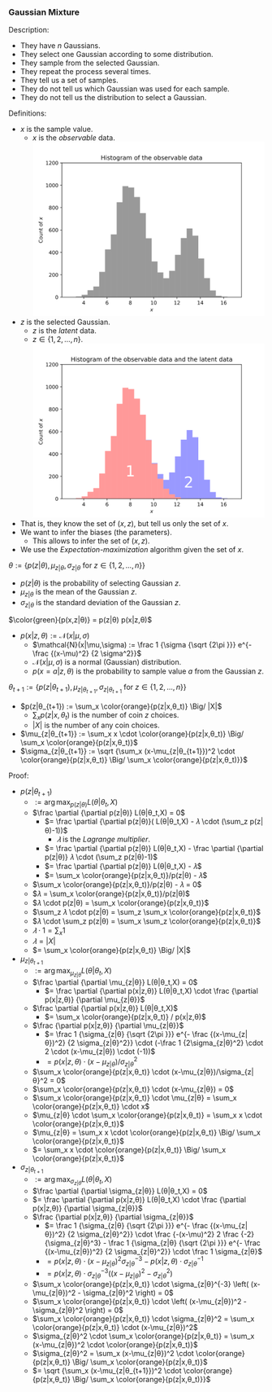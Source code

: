 ### Gaussian Mixture

Description:
- They have $n$ Gaussians.
- They select one Gaussian according to some distribution.
- They sample from the selected Gaussian.
- They repeat the process several times.
- They tell us a set of samples.
- They do not tell us which Gaussian was used for each sample.
- They do not tell us the distribution to select a Gaussian.

Definitions:
- $x$ is the sample value.
  - $x$ is the _observable_ data.
    ![Histogram of the observable data](.Gaussian%20Mixture.md/Histogram%20of%20the%20observable%20data.svg)
- $z$ is the selected Gaussian.
  - $z$ is the _latent_ data.
  - $z \in \{ 1, 2, ..., n \}$.
    ![Histogram of the observable data and the latent data](.Gaussian%20Mixture.md/Histogram%20of%20the%20observable%20data%20and%20the%20latent%20data.svg)
- That is, they know the set of $(x,z)$, but tell us only the set of $x$.
- We want to infer the biases (the parameters).
  - This allows to infer the set of $(x,z)$.
- We use the _Expectation-maximization_ algorithm given the set of $x$.

$θ := \{ p(z|θ), \mu_{z|θ}, \sigma_{z|θ} \text{ for } z \in \{1, 2, ..., n \} \}$
- $p(z|θ)$ is the probability of selecting Gaussian $z$.
- $\mu_{z|θ}$ is the mean of the Gaussian $z$.
- $\sigma_{z|θ}$ is the standard deviation of the Gaussian $z$.

$\color{green}{p(x,z|θ)} = p(z|θ) p(x|z,θ)$
- $p(x|z,θ) := \mathcal{N}(x|\mu,\sigma)$
  - $\mathcal{N}(x|\mu,\sigma) := \frac 1 {\sigma {\sqrt {2\pi }}} e^{- \frac {(x-\mu)^2} {2 \sigma^2}}$
  - $\mathcal{N}(x|\mu,\sigma)$ is a normal (Gaussian) distribution.
  - $p(x=a|z,θ)$ is the probability to sample value $a$ from the Gaussian $z$.

$θ_{t+1} := \{ p(z|θ_{t+1}), \mu_{z|θ_{t+1}}, \sigma_{z|θ_{t+1}} \text{ for } z \in \{1, 2, ..., n \} \}$
- $p(z|θ_{t+1}) := \sum_x \color{orange}{p(z|x,θ_t)} \Big/ |X|$
  - $\sum_x p(z|x,θ_t)$ is the number of coin $z$ choices.
  - $|X|$ is the number of any coin choices.
- $\mu_{z|θ_{t+1}} := \sum_x x \cdot \color{orange}{p(z|x,θ_t)} \Big/ \sum_x \color{orange}{p(z|x,θ_t)}$
- $\sigma_{z|θ_{t+1}} := \sqrt {\sum_x (x-\mu_{z|θ_{t+1}})^2 \cdot \color{orange}{p(z|x,θ_t)} \Big/ \sum_x \color{orange}{p(z|x,θ_t)}}$

Proof:
- $p(z|θ_{t+1})$
  - $:= \arg\max_{p(z|θ)} L(θ|θ_t,X)$
  - $\frac \partial {\partial p(z|θ)} L(θ|θ_t,X) = 0$
    - $= \frac \partial {\partial p(z|θ)}( L(θ|θ_t,X) - 𝜆 \cdot (\sum_z p(z|θ)-1))$
      - $𝜆$ is the _Lagrange multiplier_.
    - $= \frac \partial {\partial p(z|θ)} L(θ|θ_t,X) - \frac \partial {\partial p(z|θ)} 𝜆 \cdot (\sum_z p(z|θ)-1)$
    - $= \frac \partial {\partial p(z|θ)} L(θ|θ_t,X) - 𝜆$
    - $= \sum_x \color{orange}{p(z|x,θ_t)}/p(z|θ) - 𝜆$
  - $\sum_x \color{orange}{p(z|x,θ_t)}/p(z|θ) - 𝜆 = 0$
  - $𝜆 = \sum_x \color{orange}{p(z|x,θ_t)}/p(z|θ)$
  - $𝜆 \cdot p(z|θ) = \sum_x \color{orange}{p(z|x,θ_t)}$
  - $\sum_z 𝜆 \cdot p(z|θ) = \sum_z \sum_x \color{orange}{p(z|x,θ_t)}$
  - $𝜆 \cdot \sum_z p(z|θ) = \sum_x \sum_z \color{orange}{p(z|x,θ_t)}$
  - $𝜆 \cdot 1 = \sum_x 1$
  - $𝜆 = |X|$
  - $= \sum_x \color{orange}{p(z|x,θ_t)} \Big/ |X|$
- $\mu_{z|θ_{t+1}}$
  - $:= \arg\max_{\mu_{z|θ}} L(θ|θ_t,X)$
  - $\frac \partial {\partial \mu_{z|θ}} L(θ|θ_t,X) = 0$
    - $= \frac \partial {\partial p(x|z,θ)} L(θ|θ_t,X) \cdot \frac {\partial p(x|z,θ)} {\partial \mu_{z|θ}}$
  - $\frac \partial {\partial p(x|z,θ)} L(θ|θ_t,X)$
    - $= \sum_x \color{orange}{p(z|x,θ_t)} / p(x|z,θ)$
  - $\frac {\partial p(x|z,θ)} {\partial \mu_{z|θ}}$
    - $= \frac 1 {\sigma_{z|θ} {\sqrt {2\pi }}} e^{- \frac {(x-\mu_{z|θ})^2} {2 \sigma_{z|θ}^2}} \cdot (-\frac 1 {2\sigma_{z|θ}^2} \cdot 2 \cdot (x-\mu_{z|θ}) \cdot (-1))$
    - $= p(x|z,θ) \cdot (x-\mu_{z|θ})/\sigma_{z|θ}^2$
  - $\sum_x \color{orange}{p(z|x,θ_t)} \cdot (x-\mu_{z|θ})/\sigma_{z|θ}^2 = 0$
  - $\sum_x \color{orange}{p(z|x,θ_t)} \cdot (x-\mu_{z|θ}) = 0$
  - $\sum_x \color{orange}{p(z|x,θ_t)} \cdot \mu_{z|θ} = \sum_x \color{orange}{p(z|x,θ_t)} \cdot x$
  - $\mu_{z|θ} \cdot \sum_x \color{orange}{p(z|x,θ_t)} = \sum_x x \cdot \color{orange}{p(z|x,θ_t)}$
  - $\mu_{z|θ} = \sum_x x \cdot \color{orange}{p(z|x,θ_t)} \Big/ \sum_x \color{orange}{p(z|x,θ_t)}$
  - $= \sum_x x \cdot \color{orange}{p(z|x,θ_t)} \Big/ \sum_x \color{orange}{p(z|x,θ_t)}$
- $\sigma_{z|θ_{t+1}}$
  - $:= \arg\max_{\sigma_{z|θ}} L(θ|θ_t,X)$
  - $\frac \partial {\partial \sigma_{z|θ}} L(θ|θ_t,X) = 0$
  - $= \frac \partial {\partial p(x|z,θ)} L(θ|θ_t,X) \cdot \frac {\partial p(x|z,θ)} {\partial \sigma_{z|θ}}$
  - $\frac {\partial p(x|z,θ)} {\partial \sigma_{z|θ}}$
    - $= \frac 1 {\sigma_{z|θ} {\sqrt {2\pi }}} e^{- \frac {(x-\mu_{z|θ})^2} {2 \sigma_{z|θ}^2}} \cdot \frac {-(x-\mu)^2} 2 \frac {-2} {\sigma_{z|θ}^3} - \frac 1 {\sigma_{z|θ} {\sqrt {2\pi }}} e^{- \frac {(x-\mu_{z|θ})^2} {2 \sigma_{z|θ}^2}} \cdot \frac 1 \sigma_{z|θ}$
    - $= p(x|z,θ) \cdot (x-\mu_{z|θ})^2\sigma_{z|θ}^{-3} - p(x|z,θ) \cdot \sigma_{z|θ}^{-1}$
    - $= p(x|z,θ) \cdot \sigma_{z|θ}^{-3} \left( (x-\mu_{z|θ})^2 - \sigma_{z|θ}^2 \right)$
  - $\sum_x \color{orange}{p(z|x,θ_t)} \cdot \sigma_{z|θ}^{-3} \left( (x-\mu_{z|θ})^2 - \sigma_{z|θ}^2 \right) = 0$
  - $\sum_x \color{orange}{p(z|x,θ_t)} \cdot \left( (x-\mu_{z|θ})^2 - \sigma_{z|θ}^2 \right) = 0$
  - $\sum_x \color{orange}{p(z|x,θ_t)} \cdot \sigma_{z|θ}^2 = \sum_x \color{orange}{p(z|x,θ_t)} \cdot (x-\mu_{z|θ})^2$
  - $\sigma_{z|θ}^2 \cdot \sum_x \color{orange}{p(z|x,θ_t)} = \sum_x (x-\mu_{z|θ})^2 \cdot \color{orange}{p(z|x,θ_t)}$
  - $\sigma_{z|θ}^2 = \sum_x (x-\mu_{z|θ})^2 \cdot \color{orange}{p(z|x,θ_t)} \Big/ \sum_x \color{orange}{p(z|x,θ_t)}$
  - $= \sqrt {\sum_x (x-\mu_{z|θ_{t+1}})^2 \cdot \color{orange}{p(z|x,θ_t)} \Big/ \sum_x \color{orange}{p(z|x,θ_t)}}$
